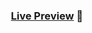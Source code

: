 <h3 align="center">
<a href="https://todo.milanthapa1996.com.np/" target="_blank" rel="noreferrer">Live Preview</a> 👋
</h3>
